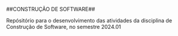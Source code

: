##CONSTRUÇÃO DE SOFTWARE##

Repósitório para o desenvolvimento das atividades da disciplina de Construção de Software, no semestre 2024.01